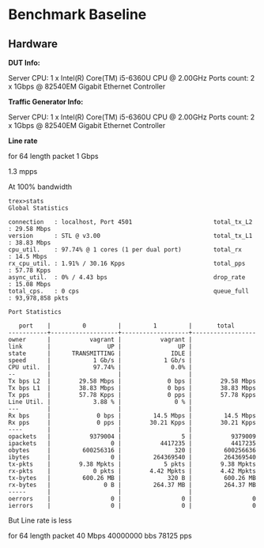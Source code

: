 # Benchmark Baseline 


## Hardware

**DUT Info:**

Server CPU:       1 x Intel(R) Core(TM) i5-6360U CPU @ 2.00GHz
Ports count:      2 x 1Gbps @ 82540EM Gigabit Ethernet Controller



**Traffic Generator Info:**

Server CPU:       1 x Intel(R) Core(TM) i5-6360U CPU @ 2.00GHz
Ports count:      2 x 1Gbps @ 82540EM Gigabit Ethernet Controller



**Line rate**

for 64 length packet
1 Gbps

1.3 mpps


At 100% bandwidth
```
trex>stats
Global Statistics

connection   : localhost, Port 4501                       total_tx_L2  : 29.58 Mbps                     
version      : STL @ v3.00                                total_tx_L1  : 38.83 Mbps                     
cpu_util.    : 97.74% @ 1 cores (1 per dual port)         total_rx     : 14.5 Mbps                      
rx_cpu_util. : 1.91% / 30.16 Kpps                         total_pps    : 57.78 Kpps                     
async_util.  : 0% / 4.43 bps                              drop_rate    : 15.08 Mbps                     
total_cps.   : 0 cps                                      queue_full   : 93,978,858 pkts                

Port Statistics

   port    |         0         |         1         |       total       
-----------+-------------------+-------------------+------------------
owner      |           vagrant |           vagrant |                   
link       |                UP |                UP |                   
state      |      TRANSMITTING |              IDLE |                   
speed      |            1 Gb/s |            1 Gb/s |                   
CPU util.  |            97.74% |              0.0% |                   
--         |                   |                   |                   
Tx bps L2  |        29.58 Mbps |             0 bps |        29.58 Mbps 
Tx bps L1  |        38.83 Mbps |             0 bps |        38.83 Mbps 
Tx pps     |        57.78 Kpps |             0 pps |        57.78 Kpps 
Line Util. |            3.88 % |               0 % |                   
---        |                   |                   |                   
Rx bps     |             0 bps |         14.5 Mbps |         14.5 Mbps 
Rx pps     |             0 pps |        30.21 Kpps |        30.21 Kpps 
----       |                   |                   |                   
opackets   |           9379004 |                 5 |           9379009 
ipackets   |                 0 |           4417235 |           4417235 
obytes     |         600256316 |               320 |         600256636 
ibytes     |                 0 |         264369540 |         264369540 
tx-pkts    |        9.38 Mpkts |            5 pkts |        9.38 Mpkts 
rx-pkts    |            0 pkts |        4.42 Mpkts |        4.42 Mpkts 
tx-bytes   |         600.26 MB |             320 B |         600.26 MB 
rx-bytes   |               0 B |         264.37 MB |         264.37 MB 
-----      |                   |                   |                   
oerrors    |                 0 |                 0 |                 0 
ierrors    |                 0 |                 0 |                 0 
```


But Line rate is less 

for 64 length packet
40 Mbps
40000000 bbs 
78125 pps
